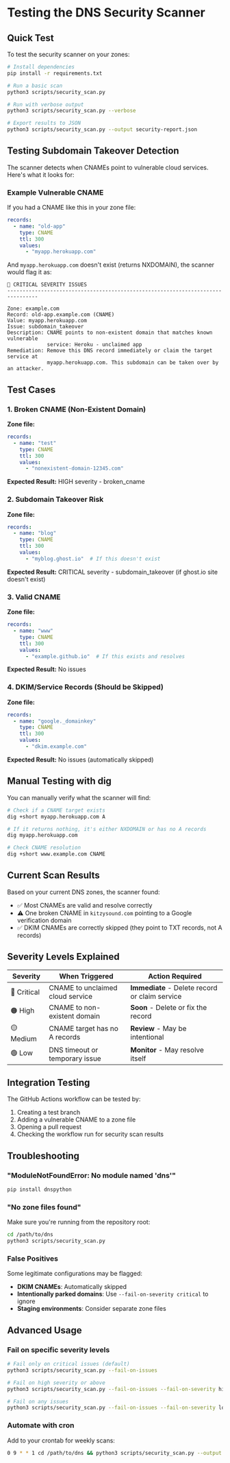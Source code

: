 # Testing the DNS Security Scanner

## Quick Test

To test the security scanner on your zones:

```bash
# Install dependencies
pip install -r requirements.txt

# Run a basic scan
python3 scripts/security_scan.py

# Run with verbose output
python3 scripts/security_scan.py --verbose

# Export results to JSON
python3 scripts/security_scan.py --output security-report.json
```

## Testing Subdomain Takeover Detection

The scanner detects when CNAMEs point to vulnerable cloud services. Here's what it looks for:

### Example Vulnerable CNAME

If you had a CNAME like this in your zone file:

```yaml
records:
  - name: "old-app"
    type: CNAME
    ttl: 300
    values:
      - "myapp.herokuapp.com"
```

And `myapp.herokuapp.com` doesn't exist (returns NXDOMAIN), the scanner would flag it as:

```
🔴 CRITICAL SEVERITY ISSUES
--------------------------------------------------------------------------------

Zone: example.com
Record: old-app.example.com (CNAME)
Value: myapp.herokuapp.com
Issue: subdomain_takeover
Description: CNAME points to non-existent domain that matches known vulnerable 
             service: Heroku - unclaimed app
Remediation: Remove this DNS record immediately or claim the target service at 
             myapp.herokuapp.com. This subdomain can be taken over by an attacker.
```

## Test Cases

### 1. Broken CNAME (Non-Existent Domain)

**Zone file:**
```yaml
records:
  - name: "test"
    type: CNAME
    ttl: 300
    values:
      - "nonexistent-domain-12345.com"
```

**Expected Result:** HIGH severity - broken_cname

### 2. Subdomain Takeover Risk

**Zone file:**
```yaml
records:
  - name: "blog"
    type: CNAME
    ttl: 300
    values:
      - "myblog.ghost.io"  # If this doesn't exist
```

**Expected Result:** CRITICAL severity - subdomain_takeover (if ghost.io site doesn't exist)

### 3. Valid CNAME

**Zone file:**
```yaml
records:
  - name: "www"
    type: CNAME
    ttl: 300
    values:
      - "example.github.io"  # If this exists and resolves
```

**Expected Result:** No issues

### 4. DKIM/Service Records (Should be Skipped)

**Zone file:**
```yaml
records:
  - name: "google._domainkey"
    type: CNAME
    ttl: 300
    values:
      - "dkim.example.com"
```

**Expected Result:** No issues (automatically skipped)

## Manual Testing with dig

You can manually verify what the scanner will find:

```bash
# Check if a CNAME target exists
dig +short myapp.herokuapp.com A

# If it returns nothing, it's either NXDOMAIN or has no A records
dig myapp.herokuapp.com

# Check CNAME resolution
dig +short www.example.com CNAME
```

## Current Scan Results

Based on your current DNS zones, the scanner found:

- ✅ Most CNAMEs are valid and resolve correctly
- ⚠️ One broken CNAME in `kitzysound.com` pointing to a Google verification domain
- ✅ DKIM CNAMEs are correctly skipped (they point to TXT records, not A records)

## Severity Levels Explained

| Severity | When Triggered | Action Required |
|----------|---------------|-----------------|
| 🔴 Critical | CNAME to unclaimed cloud service | **Immediate** - Delete record or claim service |
| 🟠 High | CNAME to non-existent domain | **Soon** - Delete or fix the record |
| 🟡 Medium | CNAME target has no A records | **Review** - May be intentional |
| 🟢 Low | DNS timeout or temporary issue | **Monitor** - May resolve itself |

## Integration Testing

The GitHub Actions workflow can be tested by:

1. Creating a test branch
2. Adding a vulnerable CNAME to a zone file
3. Opening a pull request
4. Checking the workflow run for security scan results

## Troubleshooting

### "ModuleNotFoundError: No module named 'dns'"

```bash
pip install dnspython
```

### "No zone files found"

Make sure you're running from the repository root:
```bash
cd /path/to/dns
python3 scripts/security_scan.py
```

### False Positives

Some legitimate configurations may be flagged:

- **DKIM CNAMEs**: Automatically skipped
- **Intentionally parked domains**: Use `--fail-on-severity critical` to ignore
- **Staging environments**: Consider separate zone files

## Advanced Usage

### Fail on specific severity levels

```bash
# Fail only on critical issues (default)
python3 scripts/security_scan.py --fail-on-issues

# Fail on high severity or above
python3 scripts/security_scan.py --fail-on-issues --fail-on-severity high

# Fail on any issues
python3 scripts/security_scan.py --fail-on-issues --fail-on-severity low
```

### Automate with cron

Add to your crontab for weekly scans:

```bash
0 9 * * 1 cd /path/to/dns && python3 scripts/security_scan.py --output /var/log/dns-scan.json
```
